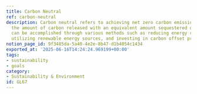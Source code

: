 ```yaml
---
title: Carbon Neutral
ref: carbon-neutral
description: Carbon neutral refers to achieving net zero carbon emissions by balancing
  the amount of carbon released with an equivalent amount sequestered or offset. This
  can be accomplished through various methods such as reducing energy consumption,
  utilizing renewable energy sources, and investing in carbon offset projects.
notion_page_id: 9f3485da-5a40-4e2e-8b47-d1b4054c1434
exported_at: '2025-06-16T14:24:24.969199+00:00'
tags:
- sustainability
- goals
category:
- Sustainability & Environment
id: GL67
---
```


